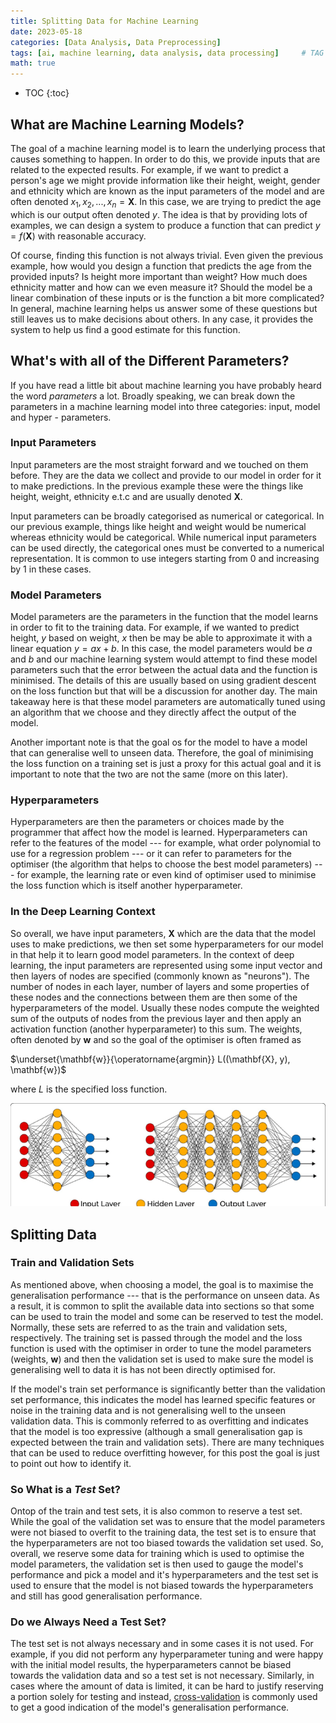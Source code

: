 ```yaml
---
title: Splitting Data for Machine Learning
date: 2023-05-18
categories: [Data Analysis, Data Preprocessing]
tags: [ai, machine learning, data analysis, data processing]     # TAG names should always be lowercase
math: true
---
```

<!-- prettier-ignore -->
* TOC
{:toc}

## What are Machine Learning Models?

The goal of a machine learning model is to learn the underlying process that causes something to
happen. In order to do this, we provide inputs that are related to the expected results. For
example, if we want to predict a person's age we might provide information like their height,
weight, gender and ethnicity which are known as the input parameters of the model and are often
denoted $x_1, x_2, ..., x_n = \mathbf{X}$. In this case, we are trying to predict the age which is
our output often denoted $y$. The idea is that by providing lots of examples, we can design a system
to produce a function that can predict $y = f(\mathbf{X})$ with reasonable accuracy.

Of course, finding this function is not always trivial. Even given the previous example, how would
you design a function that predicts the age from the provided inputs? Is height more important than
weight? How much does ethnicity matter and how can we even measure it? Should the model be a linear
combination of these inputs or is the function a bit more complicated? In general, machine learning
helps us answer some of these questions but still leaves us to make decisions about others. In any
case, it provides the system to help us find a good estimate for this function.

## What's with all of the Different Parameters?

If you have read a little bit about machine learning you have probably heard the word _parameters_ a
lot. Broadly speaking, we can break down the parameters in a machine learning model into three
categories: input, model and hyper - parameters.

### Input Parameters

Input parameters are the most straight forward and we touched on them before. They are the data we
collect and provide to our model in order for it to make predictions. In the previous example these
were the things like height, weight, ethnicity e.t.c and are usually denoted $\mathbf{X}$.

Input parameters can be broadly categorised as numerical or categorical. In our previous example,
things like height and weight would be numerical whereas ethnicity would be categorical. While
numerical input parameters can be used directly, the categorical ones must be converted to a
numerical representation. It is common to use integers starting from 0 and increasing by 1 in these
cases.

### Model Parameters

Model parameters are the parameters in the function that the model learns in order to fit to the
training data. For example, if we wanted to predict height, $y$ based on weight, $x$ then be may be
able to approximate it with a linear equation $y = ax + b$. In this case, the model parameters would
be $a$ and $b$ and our machine learning system would attempt to find these model parameters such
that the error between the actual data and the function is minimised. The details of this are
usually based on using gradient descent on the loss function but that will be a discussion for
another day. The main takeaway here is that these model parameters are automatically tuned using an
algorithm that we choose and they directly affect the output of the model.

Another important note is that the goal os for the model to have a model that can generalise well to
unseen data. Therefore, the goal of minimising the loss function on a training set is just a proxy
for this actual goal and it is important to note that the two are not the same \(more on this
later\).

### Hyperparameters

Hyperparameters are then the parameters or choices made by the programmer that affect how the model
is learned. Hyperparameters can refer to the features of the model --- for example, what order
polynomial to use for a regression problem --- or it can refer to parameters for the optimiser \(the
algorithm that helps to choose the best model parameters\) --- for example, the learning rate or
even kind of optimiser used to minimise the loss function which is itself another hyperparameter.

### In the Deep Learning Context

So overall, we have input parameters, $\mathbf{X}$ which are the data that the model uses to make
predictions, we then set some hyperparameters for our model in that help it to learn good model
parameters. In the context of deep learning, the input parameters are represented using some input
vector and then layers of nodes are specified \(commonly known as "neurons"\). The number of nodes
in each layer, number of layers and some properties of these nodes and the connections between them
are then some of the hyperparameters of the model. Usually these nodes compute the weighted sum of
the outputs of nodes from the previous layer and then apply an activation function \(another
hyperparameter\) to this sum. The weights, often denoted by $\mathbf{w}$ and so the goal of the
optimiser is often framed as

$\underset{\mathbf{w}}{\operatorname{argmin}} L((\mathbf{X}, y), \mathbf{w})$

where $L$ is the specified loss function.

![](/images/mlp.png)

## Splitting Data

### Train and Validation Sets

As mentioned above, when choosing a model, the goal is to maximise the generalisation performance
--- that is the performance on unseen data. As a result, it is common to split the available data
into sections so that some can be used to train the model and some can be reserved to test the
model. Normally, these sets are referred to as the train and validation sets, respectively. The
training set is passed through the model and the loss function is used with the optimiser in order
to tune the model parameters \(weights, $\mathbf{w}$\) and then the validation set is used to make
sure the model is generalising well to data it is has not been directly optimised for.

If the model's train set performance is significantly better than the validation set performance,
this indicates the model has learned specific features or noise in the training data and is not
generalising well to the unseen validation data. This is commonly referred to as overfitting and
indicates that the model is too expressive \(although a small generalisation gap is expected between
the train and validation sets\). There are many techniques that can be used to reduce overfitting
however, for this post the goal is just to point out how to identify it.

### So What is a _Test_ Set?

Ontop of the train and test sets, it is also common to reserve a test set. While the goal of the
validation set was to ensure that the model parameters were not biased to overfit to the training
data, the test set is to ensure that the hyperparameters are not too biased towards the validation
set used. So, overall, we reserve some data for training which is used to optimise the model
parameters, the validation set is then used to gauge the model's performance and pick a model and
it's hyperparameters and the test set is used to ensure that the model is not biased towards the
hyperparameters and still has good generalisation performance.

### Do we Always Need a Test Set?

The test set is not always necessary and in some cases it is not used. For example, if you did not
perform any hyperparameter tuning and were happy with the initial model results, the hyperparameters
cannot be biased towards the validation data and so a test set is not necessary. Similarly, in cases
where the amount of data is limited, it can be hard to justify reserving a portion solely for
testing and instead,
[cross-validation](<https://en.wikipedia.org/wiki/Cross-validation_(statistics)#:~:text=Cross%2Dvalidation%20is%20a%20resampling,model%20will%20perform%20in%20practice.>)
is commonly used to get a good indication of the model's generalisation performance.
